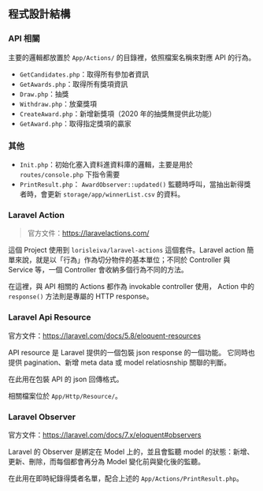 ## 程式設計結構

### API 相關

主要的邏輯都放置於 `App/Actions/` 的目錄裡，依照檔案名稱來對應 API 的行為。

- `GetCandidates.php`：取得所有參加者資訊
- `GetAwards.php`：取得所有獎項資訊
- `Draw.php`：抽獎
- `Withdraw.php`：放棄獎項
- `CreateAward.php`：新增新獎項（2020 年的抽獎無提供此功能）
- `GetAward.php`：取得指定獎項的贏家

### 其他

- `Init.php`：初始化塞入資料進資料庫的邏輯，主要是用於 `routes/console.php` 下指令需要
- `PrintResult.php`： `AwardObserver::updated()` 監聽時呼叫，當抽出新得獎者時，會更新 `storage/app/winnerList.csv` 的資料。

### Laravel Action

> 官方文件：https://laravelactions.com/

這個 Project 使用到 `lorisleiva/laravel-actions` 這個套件。Laravel action 簡單來說，就是以「行為」作為切分物件的基本單位；不同於 Controller 與 Service 等，一個 Controller 會收納多個行為不同的方法。

在這裡，與 API 相關的 Actions 都作為 invokable controller 使用， Action 中的 `response()` 方法則是專屬的 HTTP response。

### Laravel Api Resource

官方文件：https://laravel.com/docs/5.8/eloquent-resources

API resource 是 Laravel 提供的一個包裝 json response 的一個功能。
它同時也提供 pagination、新增 meta data 或 model relatiosnship 關聯的判斷。

在此用在包裝 API 的 json 回傳格式。

相關檔案位於 `App/Http/Resource/`。

### Laravel Observer

官方文件：https://laravel.com/docs/7.x/eloquent#observers

Laravel 的 Observer 是綁定在 Model 上的，並且會監聽 model 的狀態：新增、更新、刪除，而每個都會再分為 Model 變化前與變化後的監聽。

在此用在即時紀錄得獎者名單，配合上述的 `App/Actions/PrintResult.php`。
